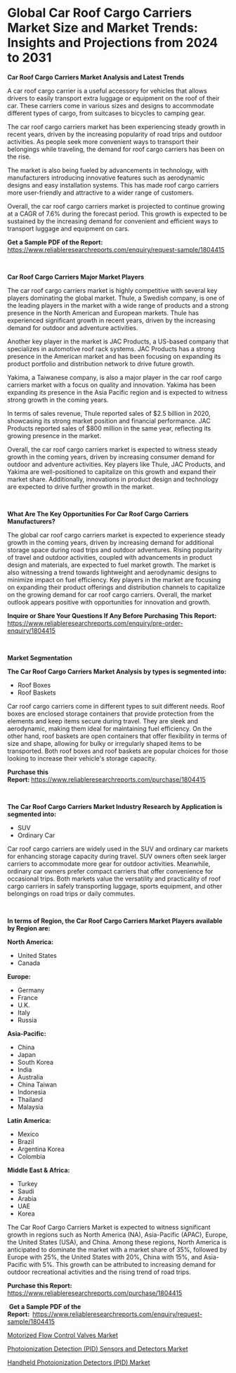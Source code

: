 <p><h1>Global Car Roof Cargo Carriers Market Size and Market Trends: Insights and Projections from 2024 to 2031</h1></p><p><strong>Car Roof Cargo Carriers Market Analysis and Latest Trends</strong></p>
<p><p>A car roof cargo carrier is a useful accessory for vehicles that allows drivers to easily transport extra luggage or equipment on the roof of their car. These carriers come in various sizes and designs to accommodate different types of cargo, from suitcases to bicycles to camping gear.</p><p>The car roof cargo carriers market has been experiencing steady growth in recent years, driven by the increasing popularity of road trips and outdoor activities. As people seek more convenient ways to transport their belongings while traveling, the demand for roof cargo carriers has been on the rise.</p><p>The market is also being fueled by advancements in technology, with manufacturers introducing innovative features such as aerodynamic designs and easy installation systems. This has made roof cargo carriers more user-friendly and attractive to a wider range of customers.</p><p>Overall, the car roof cargo carriers market is projected to continue growing at a CAGR of 7.6% during the forecast period. This growth is expected to be sustained by the increasing demand for convenient and efficient ways to transport luggage and equipment on cars.</p></p>
<p><strong>Get a Sample PDF of the Report:&nbsp;</strong> <a href="https://www.reliableresearchreports.com/enquiry/request-sample/1804415">https://www.reliableresearchreports.com/enquiry/request-sample/1804415</a></p>
<p>&nbsp;</p>
<p><strong>Car Roof Cargo Carriers Major Market Players</strong></p>
<p><p>The car roof cargo carriers market is highly competitive with several key players dominating the global market. Thule, a Swedish company, is one of the leading players in the market with a wide range of products and a strong presence in the North American and European markets. Thule has experienced significant growth in recent years, driven by the increasing demand for outdoor and adventure activities.</p><p>Another key player in the market is JAC Products, a US-based company that specializes in automotive roof rack systems. JAC Products has a strong presence in the American market and has been focusing on expanding its product portfolio and distribution network to drive future growth.</p><p>Yakima, a Taiwanese company, is also a major player in the car roof cargo carriers market with a focus on quality and innovation. Yakima has been expanding its presence in the Asia Pacific region and is expected to witness strong growth in the coming years.</p><p>In terms of sales revenue, Thule reported sales of $2.5 billion in 2020, showcasing its strong market position and financial performance. JAC Products reported sales of $800 million in the same year, reflecting its growing presence in the market.</p><p>Overall, the car roof cargo carriers market is expected to witness steady growth in the coming years, driven by increasing consumer demand for outdoor and adventure activities. Key players like Thule, JAC Products, and Yakima are well-positioned to capitalize on this growth and expand their market share. Additionally, innovations in product design and technology are expected to drive further growth in the market.</p></p>
<p>&nbsp;</p>
<p><strong>What Are The Key Opportunities For Car Roof Cargo Carriers Manufacturers?</strong></p>
<p><p>The global car roof cargo carriers market is expected to experience steady growth in the coming years, driven by increasing demand for additional storage space during road trips and outdoor adventures. Rising popularity of travel and outdoor activities, coupled with advancements in product design and materials, are expected to fuel market growth. The market is also witnessing a trend towards lightweight and aerodynamic designs to minimize impact on fuel efficiency. Key players in the market are focusing on expanding their product offerings and distribution channels to capitalize on the growing demand for car roof cargo carriers. Overall, the market outlook appears positive with opportunities for innovation and growth.</p></p>
<p><strong>Inquire or Share Your Questions If Any Before Purchasing This Report:</strong> <a href="https://www.reliableresearchreports.com/enquiry/pre-order-enquiry/1804415">https://www.reliableresearchreports.com/enquiry/pre-order-enquiry/1804415</a></p>
<p>&nbsp;</p>
<p><strong>Market Segmentation</strong></p>
<p><strong>The Car Roof Cargo Carriers Market Analysis by types is segmented into:</strong></p>
<p><ul><li>Roof Boxes</li><li>Roof Baskets</li></ul></p>
<p><p>Car roof cargo carriers come in different types to suit different needs. Roof boxes are enclosed storage containers that provide protection from the elements and keep items secure during travel. They are sleek and aerodynamic, making them ideal for maintaining fuel efficiency. On the other hand, roof baskets are open containers that offer flexibility in terms of size and shape, allowing for bulky or irregularly shaped items to be transported. Both roof boxes and roof baskets are popular choices for those looking to increase their vehicle's storage capacity.</p></p>
<p><strong>Purchase this Report:&nbsp;</strong><a href="https://www.reliableresearchreports.com/purchase/1804415">https://www.reliableresearchreports.com/purchase/1804415</a></p>
<p>&nbsp;</p>
<p><strong>The Car Roof Cargo Carriers Market Industry Research by Application is segmented into:</strong></p>
<p><ul><li>SUV</li><li>Ordinary Car</li></ul></p>
<p><p>Car roof cargo carriers are widely used in the SUV and ordinary car markets for enhancing storage capacity during travel. SUV owners often seek larger carriers to accommodate more gear for outdoor activities. Meanwhile, ordinary car owners prefer compact carriers that offer convenience for occasional trips. Both markets value the versatility and practicality of roof cargo carriers in safely transporting luggage, sports equipment, and other belongings on road trips or daily commutes.</p></p>
<p>&nbsp;</p>
<p><strong>In terms of Region, the Car Roof Cargo Carriers Market Players available by Region are:</strong></p>
<p>
    <p> <strong> North America: </strong>
        <ul>
            <li>United States</li>
            <li>Canada</li>
        </ul>
        </p> 
    <p> <strong> Europe: </strong>
        <ul>
            <li>Germany</li>
            <li>France</li>
            <li>U.K.</li>
            <li>Italy</li>
            <li>Russia</li>
        </ul>
        </p> 
    <p> <strong> Asia-Pacific: </strong>
        <ul>
            <li>China</li>
            <li>Japan</li>
            <li>South Korea</li>
            <li>India</li>
            <li>Australia</li>
            <li>China Taiwan</li>
            <li>Indonesia</li>
            <li>Thailand</li>
            <li>Malaysia</li>
        </ul>
        </p> 
    <p> <strong> Latin America: </strong>
        <ul>
            <li>Mexico</li>
            <li>Brazil</li>
            <li>Argentina Korea</li>
            <li>Colombia</li>
        </ul>
        </p> 
    <p> <strong> Middle East & Africa: </strong>
        <ul>
            <li>Turkey</li>
            <li>Saudi</li>
            <li>Arabia</li>
            <li>UAE</li>
            <li>Korea</li>
        </ul>
    </p>
    </p>
<p><p>The Car Roof Cargo Carriers Market is expected to witness significant growth in regions such as North America (NA), Asia-Pacific (APAC), Europe, the United States (USA), and China. Among these regions, North America is anticipated to dominate the market with a market share of 35%, followed by Europe with 25%, the United States with 20%, China with 15%, and Asia-Pacific with 5%. This growth can be attributed to increasing demand for outdoor recreational activities and the rising trend of road trips.</p></p>
<p><strong>Purchase this Report: </strong><a href="https://www.reliableresearchreports.com/purchase/1804415">https://www.reliableresearchreports.com/purchase/1804415</a></p>
<p>&nbsp;<strong>Get a Sample PDF of the Report:&nbsp;&nbsp;</strong><a href="https://www.reliableresearchreports.com/enquiry/request-sample/1804415">https://www.reliableresearchreports.com/enquiry/request-sample/1804415</a></p>
<p><strong></strong></p>
<p><p><a href="https://view.publitas.com/reportprime-1/motorized-flow-control-valves-market-dynamics-2023-2030-also-about-its-market-trends-projections-and-opportunities/">Motorized Flow Control Valves Market</a></p><p><a href="https://view.publitas.com/reportprime-1/photoionization-detection-pid-sensors-and-detectors-market-size-growth-outlook-from-2023-to-2030-projecting-at-markets-trends-analysis-by-application-regional-outlook-and-revenue/">Photoionization Detection (PID) Sensors and Detectors Market</a></p><p><a href="https://view.publitas.com/reportprime-1/handheld-photoionization-detectors-pid-market-research-report-unlocks-analysis-on-the-market-financial-status-market-size-and-market-revenue-upto-2030/">Handheld Photoionization Detectors (PID) Market</a></p></p>